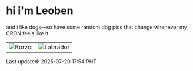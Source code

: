 # hi i'm Leoben

and i like dogs—so have some random dog pics that change whenever my CRON feels like it

|  |  |
|--------|----------|
| ![Borzoi](https://random-dog-vercel.vercel.app/api/random-borzoi?v=1753005243) | ![Labrador](https://random-dog-vercel.vercel.app/api/random-labrador?v=1753005243) |

Last updated: 2025-07-20 17:54 PHT
